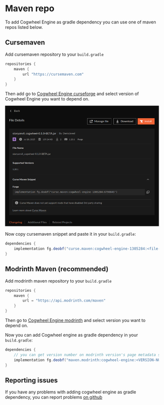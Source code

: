 # Maven repo
To add Cogwheel Engine as gradle dependency you can use one of maven repos listed below.

## Cursemaven
Add cursemaven repository to your `build.gradle`
```groovy
repositories {
    maven {
        url "https://cursemaven.com"
    }
}
```

Then add go to [Cogwheel Engine curseforge](https://www.curseforge.com/minecraft/mc-mods/cogwheel-engine/files/all?page=1&pageSize=20) and select version of Cogwheel Engine you want to depend on.

![(curseforge file page image)](https://raw.githubusercontent.com/StoryAnvil/BlogAndWiki/master/wiki/projects/cogwheel/addons/cursemaven.png)

Now copy cursemaven snippet and paste it in your `build.gradle`:
```groovy
dependencies {
    implementation fg.deobf("curse.maven:cogwheel-engine-1305284:<file-id>")
}
```

## Modrinth Maven (recommended)
Add modrinth maven repository to your `build.gradle`
```groovy
repositories {
    maven {
        url = "https://api.modrinth.com/maven"
    }
}
```

Then go to [Cogwheel Engine modrinth](https://modrinth.com/mod/cogwheel-engine/versions) and select version you want to depend on.

Now you can add Cogwheel engine as gradle dependency in your `build.gradle`:
```groovy
dependencies {
    // you can get version number on modrinth version's page metadata section
    implementation fg.deobf("maven.modrinth:cogwheel-engine:<VERSION-NUMBER>")
}
```

## Reporting issues
If you have any problems with adding cogwheel engine as gradle dependency, you can report problems [on github](https://github.com/orgs/StoryAnvil/discussions/categories/general)